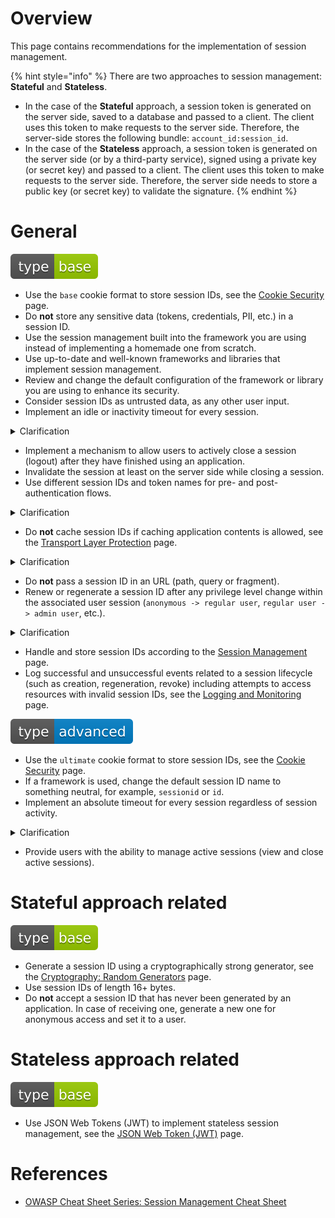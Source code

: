 # Overview

This page contains recommendations for the implementation of session management.

{% hint style="info" %}
There are two approaches to session management: **Stateful** and **Stateless**.

- In the case of the **Stateful** approach, a session token is generated on the server side, saved to a database and passed to a client. The client uses this token to make requests to the server side. Therefore, the server-side stores the following bundle: `account_id:session_id`.
- In the case of the **Stateless** approach, a session token is generated on the server side (or by a third-party service), signed using a private key (or secret key) and passed to a client. The client uses this token to make requests to the server side. Therefore, the server side needs to store a public key (or secret key) to validate the signature.
{% endhint %}

# General

<div align="left">
<img src="/.gitbook/assets/type-base-icon.svg">
</div>

- Use the `base` cookie format to store session IDs, see the [Cookie Security](/Web%20Application/Cookie%20Security/README.md) page.
- Do **not** store any sensitive data (tokens, credentials, PII, etc.) in a session ID.
- Use the session management built into the framework you are using instead of implementing a homemade one from scratch.
- Use up-to-date and well-known frameworks and libraries that implement session management.
- Review and change the default configuration of the framework or library you are using to enhance its security.
- Consider session IDs as untrusted data, as any other user input.
- Implement an idle or inactivity timeout for every session.

<details>
<summary>Clarification</summary>

An idle or inactivity timeout defines the amount of time a session will remain active in case there is no activity in the session, closing and invalidating the session upon the defined idle period since the last HTTP request received by an application for a given session ID.
</details>

- Implement a mechanism to allow users to actively close a session (logout) after they have finished using an application.
- Invalidate the session at least on the server side while closing a session.
- Use different session IDs and token names for pre- and post-authentication flows.

<details>
<summary>Clarification</summary>

Using different tokens allows an application to keep track of anonymous users and authenticated users without the risk of exposing or binding the user session between both states.
</details>

- Do **not** cache session IDs if caching application contents is allowed, see the [Transport Layer Protection](/Web%20Application/Transport%20Layer%20Protection/README.md) page.

<details>
<summary>Clarification</summary>

If caching application contents is allowed, session IDs can be cached as a part of the `Set-Cookie` header.
</details>

- Do **not** pass a session ID in an URL (path, query or fragment).
- Renew or regenerate a session ID after any privilege level change within the associated user session (`anonymous -> regular user`, `regular user -> admin user`, etc.).

<details>
<summary>Clarification</summary>

The most common scenario where the session ID regeneration is mandatory is during the authentication process, as the privilege level of the user changes from the unauthenticated (or anonymous) state to the authenticated state. Common scenarios to include:

- Password changes.
- Permission changes.
- Switching from a regular user role to an administrator role within an application.

The session ID regeneration is mandatory to prevent session fixation attacks, where an attacker sets the session ID on the victim user's web browser instead of gathering the victim's session ID, as in most of the other session-based attacks, and independently of using HTTP or HTTPS.
</details>

- Handle and store session IDs according to the [Session Management](/Web%20Application/Session%20Management/README.md) page.
- Log successful and unsuccessful events related to a session lifecycle (such as creation, regeneration, revoke) including attempts to access resources with invalid session IDs, see the [Logging and Monitoring](/Web%20Application/Logging%20and%20Monitoring/README.md) page.

<div align="left">
<img src="/.gitbook/assets/type-advanced-icon.svg">
</div>

- Use the `ultimate` cookie format to store session IDs, see the [Cookie Security](/Web%20Application/Cookie%20Security/README.md) page.
- If a framework is used, change the default session ID name to something neutral, for example, `sessionid` or `id`.
- Implement an absolute timeout for every session regardless of session activity.

<details>
<summary>Clarification</summary>

An absolute timeout defines the maximum amount of time a session can be active, closing and invalidating the session upon the defined absolute period since the given session was initially created by an application.
</details>

- Provide users with the ability to manage active sessions (view and close active sessions).

# Stateful approach related

<div align="left">
<img src="/.gitbook/assets/type-base-icon.svg">
</div>

- Generate a session ID using a cryptographically strong generator, see the [Cryptography: Random Generators](/Web%20Application/Cryptography/Random%20Generators/README.md) page.
- Use session IDs of length 16+ bytes.
- Do **not** accept a session ID that has never been generated by an application. In case of receiving one, generate a new one for anonymous access and set it to a user.

# Stateless approach related

<div align="left">
<img src="/.gitbook/assets/type-base-icon.svg">
</div>

- Use JSON Web Tokens (JWT) to implement stateless session management, see the [JSON Web Token (JWT)](/Web%20Application/JSON%20Web%20Token%20(JWT)/README.md) page.

# References

- [OWASP Cheat Sheet Series: Session Management Cheat Sheet](https://cheatsheetseries.owasp.org/cheatsheets/Session_Management_Cheat_Sheet.html)
